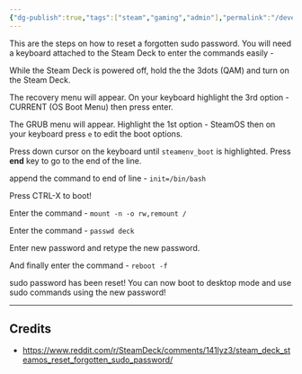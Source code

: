 ```yaml
---
{"dg-publish":true,"tags":["steam","gaming","admin"],"permalink":"/developer/emulation/Steamdeck reset sudo password/","dgPassFrontmatter":true}
---
```


 This are the steps on how to reset a forgotten sudo password. You will need a keyboard attached to the Steam Deck to enter the commands easily -

While the Steam Deck is powered off, hold the the 3dots (QAM) and turn on the Steam Deck.

The recovery menu will appear. On your keyboard highlight the 3rd option - CURRENT (OS Boot Menu) then press enter.

The GRUB menu will appear. Highlight the 1st option - SteamOS then on your keyboard press `e` to edit the boot options.

Press down cursor on the keyboard until `steamenv_boot` is highlighted. Press **end** key to go to the end of the line.

append the command to end of line - `init=/bin/bash`

Press CTRL-X to boot!

Enter the command - `mount -n -o rw,remount /`

Enter the command - `passwd deck`

Enter new password and retype the new password.

And finally enter the command - `reboot -f`

sudo password has been reset! You can now boot to desktop mode and use sudo commands using the new password! 

---
## Credits
- https://www.reddit.com/r/SteamDeck/comments/141lyz3/steam_deck_steamos_reset_forgotten_sudo_password/